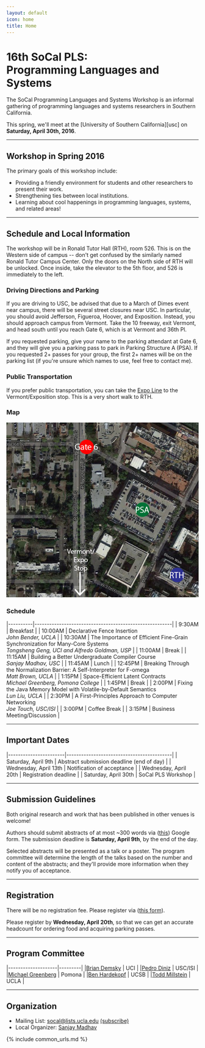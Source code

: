 ```yaml
---
layout: default
icon: home
title: Home
---
```


# 16th SoCal PLS: <br> Programming Languages and Systems

The SoCal Programming Languages and Systems Workshop is an informal gathering of
programming languages and systems researchers in Southern California.

This spring, we'll meet at the [University of Southern California][usc] on
**Saturday, April 30th, 2016**.

---

## Workshop in Spring 2016

The primary goals of this workshop include:

* Providing a friendly environment for students and other researchers to present
  their work.
* Strengthening ties between local institutions.
* Learning about cool happenings in programming languages, systems, and related
  areas!

---

## Schedule and Local Information

The workshop will be in Ronald Tutor Hall (RTH), room 526. This is on the Western side of campus -- don't get confused by the similarly named Ronald Tutor Campus Center. Only the doors on the North side of RTH will be unlocked. Once inside, take the elevator to the 5th floor, and 526 is immediately to the left.

### Driving Directions and Parking
If you are driving to USC, be advised that due to a March of Dimes event near campus, there will be several street closures near USC. In particular, you should avoid Jefferson, Figueroa, Hoover, and Exposition. Instead, you should approach campus from Vermont. Take the 10 freeway, exit Vermont, and head south until you reach Gate 6, which is at Vermont and 36th Pl.

If you requested parking, give your name to the parking attendant at Gate 6, and they will give you a parking pass to park in Parking Structure A (PSA). If you requested 2+ passes for your group, the first 2+ names will be on the parking list (if you're unsure which names to use, feel free to contact me).

### Public Transportation
If you prefer public transportation, you can take the [Expo Line](https://www.metro.net/projects/exposition/) to the Vermont/Exposition stop. This is a very short walk to RTH.

### Map
<img src="2016aprilmap.jpg">

### Schedule

|----------|--------------------------------------------------------|
| 9:30AM   | Breakfast                                              |
| 10:00AM  | Declarative Fence Insertion<br>*John Bender, UCLA*     |
| 10:30AM  | The Importance of Efficient Fine-Grain Synchronization for Many-Core Systems<br>*Tongsheng Geng, UCI and Alfredo Goldman, USP* |
| 11:00AM  | Break                                                  |
| 11:15AM  | Building a Better Undergraduate Compiler Course<br>*Sanjay Madhav, USC* |
| 11:45AM  | Lunch                                                  |
| 12:45PM  | Breaking Through the Normalization Barrier: A Self-Interpreter for F-omega<br>*Matt Brown, UCLA* |
| 1:15PM   | Space-Efficient Latent Contracts<br>*Michael Greenberg, Pomona College* |
| 1:45PM   | Break                                                  |
| 2:00PM   | Fixing the Java Memory Model with Volatile-by-Default Semantics<br>*Lun Liu, UCLA* |
| 2:30PM   | A First-Principles Approach to Computer Networking<br>*Joe Touch, USC/ISI* |
| 3:00PM   | Coffee Break                                           |
| 3:15PM   | Business Meeting/Discussion                            |

---

## Important Dates

|-----------------------|-------------------------------------------|
| Saturday, April 9th   | Abstract submission deadline (end of day) |
| Wednesday, April 13th | Notification of acceptance                |
| Wednesday, April 20th | Registration deadline                     |
| Saturday, April 30th  | SoCal PLS Workshop                        |

---

## Submission Guidelines

Both original research and work that has been published in other venues is
welcome!

Authors should submit abstracts of at most ~300 words via ([this](https://docs.google.com/forms/d/1SfidMAP8eHP8V1gFlninJflKH3Tvj2hNnpz0JB1ZxUY/viewform)) Google
form. The submission deadline is **Saturday, April 9th**, by the end of the day.

Selected abstracts will be presented as a talk or a poster. The program
committee will determine the length of the talks based on the number and content
of the abstracts; and they'll provide more information when they notify you of
acceptance.

---

## Registration

There will be no registration fee. Please register via ([this form](http://goo.gl/forms/AptCpvr9yE)).

Please register by **Wednesday, April 20th**, so that we can get an accurate
headcount for ordering food and acquiring parking passes.

---

## Program Committee

|--------------------|---------|
|[Brian Demsky](http://plrg.eecs.uci.edu/)               | UCI     |
|[Pedro Diniz](http://www.isi.edu/~pedro/)               | USC/ISI |
|[Michael Greenberg](http://www.cs.pomona.edu/~michael/) | Pomona  |
|[Ben Hardekopf](http://www.cs.ucsb.edu/~benh/)          | UCSB    |
|[Todd Millstein](http://web.cs.ucla.edu/~todd/)         | UCLA    |

---

## Organization

* Mailing List: socal@lists.ucla.edu
  [(subscribe)](http://lists.ucla.edu/cgi-bin/mailman/listinfo/socal)
* Local Organizer:
  [Sanjay Madhav](http://itp.usc.edu/faculty-staff/sanjay-madhav/)

{% include common_urls.md %}
